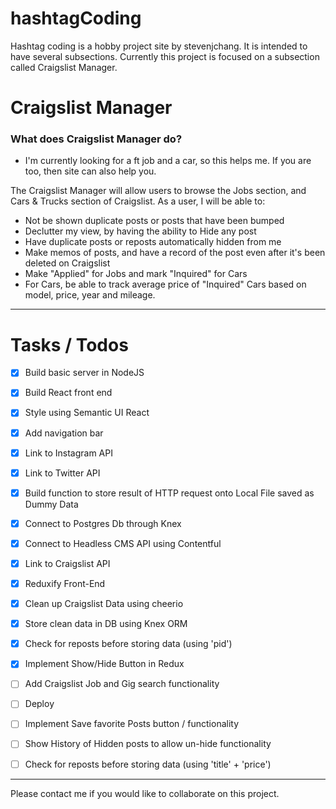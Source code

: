 # hashtagCoding
Hashtag coding is a hobby project site by stevenjchang. It is intended to have several subsections. Currently this project is focused on a subsection called Craigslist Manager.


# Craigslist Manager

### What does Craigslist Manager do?
- I'm currently looking for a ft job and a car, so this helps me. If you are too, then site can also help you.

The Craigslist Manager will allow users to browse the Jobs section, and Cars & Trucks section of Craigslist. As a user, I will be able to:

- Not be shown duplicate posts or posts that have been bumped
- Declutter my view, by having the ability to Hide any post 
- Have duplicate posts or reposts automatically hidden from me
- Make memos of posts, and have a record of the post even after it's been deleted on Craigslist
- Make "Applied" for Jobs and mark "Inquired" for Cars
- For Cars, be able to track average price of "Inquired" Cars based on model, price, year and mileage.

---

# Tasks / Todos 
 - [x] Build basic server in NodeJS
 - [x] Build React front end
 - [x] Style using Semantic UI React
 - [x] Add navigation bar
 - [x] Link to Instagram API
 - [x] Link to Twitter API
 - [x] Build function to store result of HTTP request onto Local File saved as Dummy Data
 - [x] Connect to Postgres Db through Knex
 - [x] Connect to Headless CMS API using Contentful
 - [x] Link to Craigslist API
 - [x] Reduxify Front-End
 - [x] Clean up Craigslist Data using cheerio
 - [x] Store clean data in DB using Knex ORM
 - [x] Check for reposts before storing data (using 'pid')
 - [x] Implement Show/Hide Button in Redux

 - [ ] Add Craigslist Job and Gig search functionality
 - [ ] Deploy
 - [ ] Implement Save favorite Posts button / functionality
 - [ ] Show History of Hidden posts to allow un-hide functionality
 - [ ] Check for reposts before storing data (using 'title' + 'price')

-----

Please contact me if you would like to collaborate on this project.


